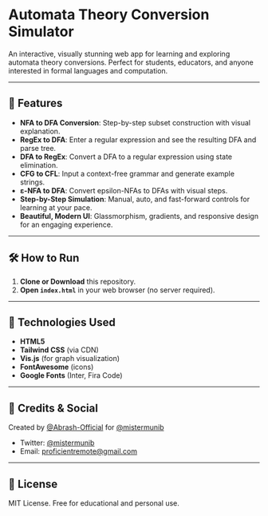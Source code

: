 # Automata Theory Conversion Simulator

An interactive, visually stunning web app for learning and exploring automata theory conversions. Perfect for students, educators, and anyone interested in formal languages and computation.

---

## 🚀 Features

- **NFA to DFA Conversion**: Step-by-step subset construction with visual explanation.
- **RegEx to DFA**: Enter a regular expression and see the resulting DFA and parse tree.
- **DFA to RegEx**: Convert a DFA to a regular expression using state elimination.
- **CFG to CFL**: Input a context-free grammar and generate example strings.
- **ε-NFA to DFA**: Convert epsilon-NFAs to DFAs with visual steps.
- **Step-by-Step Simulation**: Manual, auto, and fast-forward controls for learning at your pace.
- **Beautiful, Modern UI**: Glassmorphism, gradients, and responsive design for an engaging experience.

---

## 🛠️ How to Run

1. **Clone or Download** this repository.
2. **Open `index.html`** in your web browser (no server required).

---

## 🧰 Technologies Used

- **HTML5**
- **Tailwind CSS** (via CDN)
- **Vis.js** (for graph visualization)
- **FontAwesome** (icons)
- **Google Fonts** (Inter, Fira Code)

---

## 🙌 Credits & Social

Created by [@Abrash-Official](https://github.com/Abrash-Official) for [@mistermunib](https://github.com/mistermunib)

- Twitter: [@mistermunib](https://twitter.com/mistermunib)
- Email: [proficientremote@gmail.com](mailto:proficientremote@gmail.com)

---

## 📄 License

MIT License. Free for educational and personal use. 
